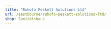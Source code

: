 ```yaml
---
title: "Ruhofo Peskett Solutions Ltd"
url: /eastbourne/ruhofo-peskett-solutions-ltd/
shop: Sanitätshaus
---
```

